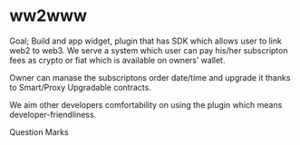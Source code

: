 # ww2www

Goal; Build and app widget, plugin that has SDK which allows user to link web2 to web3. We serve a system which user can pay his/her subscripton fees as crypto or fiat which is available on owners’ wallet. 

Owner can manase the subscriptons order date/time and upgrade it thanks to Smart/Proxy Upgradable contracts.


We aim other developers comfortability on using the plugin which means developer-friendliness.


Question Marks
